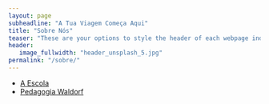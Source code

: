 ```yaml
---
layout: page
subheadline: "A Tua Viagem Começa Aqui"
title: "Sobre Nós"
teaser: "These are your options to style the header of each webpage individually. <em>Feeling Responsive</em> uses <a href='http://srobbin.com/jquery-plugins/backstretch/'>Backstretch by Scott Robin</a> to expand them from left to right. The width should be 1600 pixel or higher using a ratio like 16:9 or 21:9 or 2:1."
header:
   image_fullwidth: "header_unsplash_5.jpg"
permalink: "/sobre/"
---
```


<ul>
    <li><a href="/sobre/a-escola/">A Escola</a></li>
    <li><a href="/sobre/waldorf/">Pedagogia Waldorf</a></li>
</ul>
